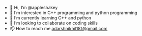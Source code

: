 - 👋 Hi, I’m @appleshakey
- 👀 I’m interested in C++ programming and python programming
- 🌱 I’m currently learning C++ and python
- 💞️ I’m looking to collaborate on coding skills
- 📫 How to reach me adarshnikhil181@gmail.com

<!---
appleshakey/appleshakey is a ✨ special ✨ repository because its `README.md` (this file) appears on your GitHub profile.
You can click the Preview link to take a look at your changes.
--->
